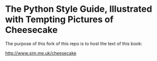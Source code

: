 The Python Style Guide, Illustrated with Tempting Pictures of Cheesecake
===================

The purpose of this fork of this repo is to host the text of this book:

http://www.sim.me.uk/cheesecake
